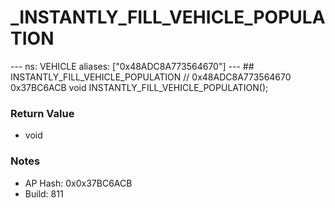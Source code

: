 # _INSTANTLY_FILL_VEHICLE_POPULATION

--- ns: VEHICLE aliases: ["0x48ADC8A773564670"] --- ## INSTANTLY_FILL_VEHICLE_POPULATION  // 0x48ADC8A773564670 0x37BC6ACB void INSTANTLY_FILL_VEHICLE_POPULATION();

### Return Value
* void

### Notes
* AP Hash: 0x0x37BC6ACB
* Build: 811

